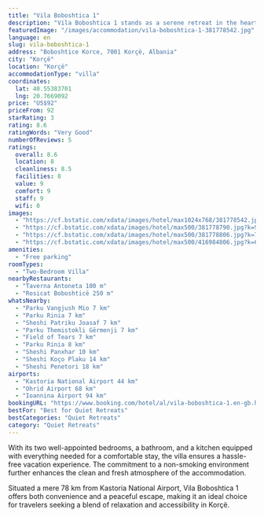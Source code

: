 ```yaml
---
title: "Vila Boboshtica 1"
description: "Vila Boboshtica 1 stands as a serene retreat in the heart of Korçë, offering guests a chance to unwind in a space that feels like home, yet is away from home."
featuredImage: "/images/accommodation/vila-boboshtica-1-381778542.jpg"
language: en
slug: vila-boboshtica-1
address: "Boboshtice Korce, 7001 Korçë, Albania"
city: "Korçë"
location: "Korçë"
accommodationType: "villa"
coordinates:
  lat: 40.55383701
  lng: 20.7669092
price: "US$92"
priceFrom: 92
starRating: 3
rating: 8.6
ratingWords: "Very Good"
numberOfReviews: 5
ratings:
  overall: 8.6
  location: 8
  cleanliness: 8.5
  facilities: 8
  value: 9
  comfort: 9
  staff: 9
  wifi: 0
images:
  - "https://cf.bstatic.com/xdata/images/hotel/max1024x768/381778542.jpg?k=91a77a5f8950bf4e952e203ddaaad5b7fa6984f042a2b6667172eb7ee224a37a&o=&hp=1"
  - "https://cf.bstatic.com/xdata/images/hotel/max500/381778790.jpg?k=90f5e22cc56b00c32dec374a26ac48ffea1520194137408b3cc69ce5ccbf1fda&o=&hp=1"
  - "https://cf.bstatic.com/xdata/images/hotel/max500/381778806.jpg?k=75fb7c358c417192b1ac34a7d7b3b1ec598a743a410f6e37c91267238be9a2aa&o=&hp=1"
  - "https://cf.bstatic.com/xdata/images/hotel/max500/416984806.jpg?k=6405a29b4c93031af3db77709f485fa058d82047bd048fae7bc8745730063dee&o=&hp=1"
amenities:
  - "Free parking"
roomTypes:
  - "Two-Bedroom Villa"
nearbyRestaurants:
  - "Taverna Antoneta 100 m"
  - "Rosicat Boboshticë 250 m"
whatsNearby:
  - "Parku Vangjush Mio 7 km"
  - "Parku Rinia 7 km"
  - "Sheshi Patriku Joasaf 7 km"
  - "Parku Themistokli Gërmenji 7 km"
  - "Field of Tears 7 km"
  - "Parku Rinia 8 km"
  - "Sheshi Panxhar 10 km"
  - "Sheshi Koço Plaku 14 km"
  - "Sheshi Penetori 18 km"
airports:
  - "Kastoria National Airport 44 km"
  - "Ohrid Airport 68 km"
  - "Ioannina Airport 94 km"
bookingURL: "https://www.booking.com/hotel/al/vila-boboshtica-1.en-gb.html?aid=8035640"
bestFor: "Best for Quiet Retreats"
bestCategories: "Quiet Retreats"
category: "Quiet Retreats"
---
```


With its two well-appointed bedrooms, a bathroom, and a kitchen equipped with everything needed for a comfortable stay, the villa ensures a hassle-free vacation experience. The commitment to a non-smoking environment further enhances the clean and fresh atmosphere of the accommodation.

Situated a mere 78 km from Kastoria National Airport, Vila Boboshtica 1 offers both convenience and a peaceful escape, making it an ideal choice for travelers seeking a blend of relaxation and accessibility in Korçë.